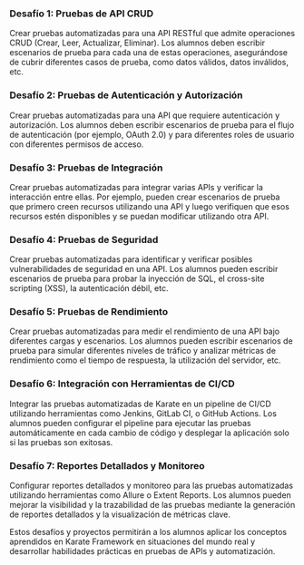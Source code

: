### Desafío 1: Pruebas de API CRUD

Crear pruebas automatizadas para una API RESTful que admite operaciones CRUD (Crear, Leer, Actualizar, Eliminar). Los alumnos deben escribir escenarios de prueba para cada una de estas operaciones, asegurándose de cubrir diferentes casos de prueba, como datos válidos, datos inválidos, etc.

### Desafío 2: Pruebas de Autenticación y Autorización

Crear pruebas automatizadas para una API que requiere autenticación y autorización. Los alumnos deben escribir escenarios de prueba para el flujo de autenticación (por ejemplo, OAuth 2.0) y para diferentes roles de usuario con diferentes permisos de acceso.

### Desafío 3: Pruebas de Integración

Crear pruebas automatizadas para integrar varias APIs y verificar la interacción entre ellas. Por ejemplo, pueden crear escenarios de prueba que primero creen recursos utilizando una API y luego verifiquen que esos recursos estén disponibles y se puedan modificar utilizando otra API.

### Desafío 4: Pruebas de Seguridad

Crear pruebas automatizadas para identificar y verificar posibles vulnerabilidades de seguridad en una API. Los alumnos pueden escribir escenarios de prueba para probar la inyección de SQL, el cross-site scripting (XSS), la autenticación débil, etc.

### Desafío 5: Pruebas de Rendimiento

Crear pruebas automatizadas para medir el rendimiento de una API bajo diferentes cargas y escenarios. Los alumnos pueden escribir escenarios de prueba para simular diferentes niveles de tráfico y analizar métricas de rendimiento como el tiempo de respuesta, la utilización del servidor, etc.

### Desafío 6: Integración con Herramientas de CI/CD

Integrar las pruebas automatizadas de Karate en un pipeline de CI/CD utilizando herramientas como Jenkins, GitLab CI, o GitHub Actions. Los alumnos pueden configurar el pipeline para ejecutar las pruebas automáticamente en cada cambio de código y desplegar la aplicación solo si las pruebas son exitosas.

### Desafío 7: Reportes Detallados y Monitoreo

Configurar reportes detallados y monitoreo para las pruebas automatizadas utilizando herramientas como Allure o Extent Reports. Los alumnos pueden mejorar la visibilidad y la trazabilidad de las pruebas mediante la generación de reportes detallados y la visualización de métricas clave.

Estos desafíos y proyectos permitirán a los alumnos aplicar los conceptos aprendidos en Karate Framework en situaciones del mundo real y desarrollar habilidades prácticas en pruebas de APIs y automatización.